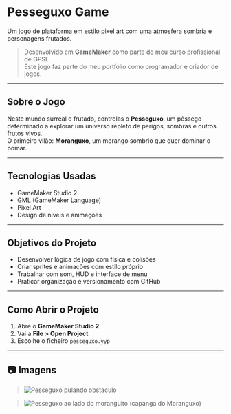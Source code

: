 # Pesseguxo Game

Um jogo de plataforma em estilo pixel art com uma atmosfera sombria e personagens frutados.

> Desenvolvido em **GameMaker** como parte do meu curso profissional de GPSI.  
> Este jogo faz parte do meu portfólio como programador e criador de jogos.

---

##  Sobre o Jogo

Neste mundo surreal e frutado, controlas o **Pesseguxo**, um pêssego determinado a explorar um universo repleto de perigos, sombras e outros frutos vivos.  
O primeiro vilão: **Moranguxo**, um morango sombrio que quer dominar o pomar.

---

## Tecnologias Usadas

- GameMaker Studio 2
- GML (GameMaker Language)
- Pixel Art
- Design de níveis e animações

---

## Objetivos do Projeto

- Desenvolver lógica de jogo com física e colisões
- Criar sprites e animações com estilo próprio
- Trabalhar com som, HUD e interface de menu
- Praticar organização e versionamento com GitHub

---

## Como Abrir o Projeto

1. Abre o **GameMaker Studio 2**
2. Vai a **File > Open Project**
3. Escolhe o ficheiro `pesseguxo.yyp`

---

## 📷 Imagens

> ![Pesseguxo pulando obstaculo](https://github.com/user-attachments/assets/e213f3bf-e44a-41fa-8baa-03e47eff1b39)

> ![Pesseguxo ao lado do moranguito (capanga do Moranguxo)](https://github.com/user-attachments/assets/f75c8b96-6c1b-4bf0-a941-9a9b00eb7d63)
